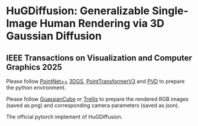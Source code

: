 # HuGDiffusion: Generalizable Single-Image Human Rendering via 3D Gaussian Diffusion  
## IEEE Transactions on Visualization and Computer Graphics 2025

Please follow [PointNet++](https://github.com/erikwijmans/Pointnet2_PyTorch) [3DGS](https://github.com/graphdeco-inria/gaussian-splatting), [PointTransformerV3](https://github.com/Pointcept/Pointcept) and [PVD](https://github.com/alexzhou907/PVD) to prepare the python environment.

Please follow [GuassianCube](https://gaussiancube.github.io/) or [Trellis](https://github.com/microsoft/TRELLIS) to prepare the rendered RGB images (saved as png) and corresponding camera parameters (saved as json).

The official pytorch implement of HuGDiffusion.
